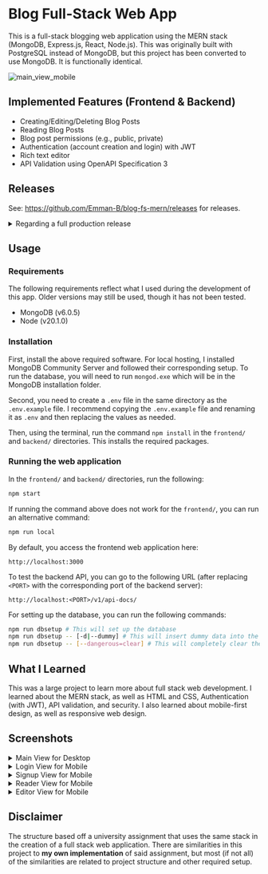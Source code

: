 # Blog Full-Stack Web App

This is a full-stack blogging web application using the MERN stack (MongoDB, Express.js, React, Node.js). This was originally built with PostgreSQL instead of MongoDB, but this project has been converted to use MongoDB. It is functionally identical.

![main_view_mobile](https://user-images.githubusercontent.com/34151856/129804477-212523f3-1606-451c-b4b2-42ae2f82b8e3.png)


## Implemented Features (Frontend & Backend)
- Creating/Editing/Deleting Blog Posts
- Reading Blog Posts
- Blog post permissions (e.g., public, private)
- Authentication (account creation and login) with JWT
- Rich text editor
- API Validation using OpenAPI Specification 3

## Releases
See: https://github.com/Emman-B/blog-fs-mern/releases for releases.

<details>
    <summary>Regarding a full production release</summary>
    At the moment, I do not have plans to officially deploy this project in a production environment. The current plan is to have the application available to host locally.
</details>

## Usage
### Requirements
The following requirements reflect what I used during the development of this app. Older versions may still be used, though it has not been tested.
- MongoDB (v6.0.5)
- Node (v20.1.0)

### Installation

First, install the above required software. For local hosting, I installed MongoDB Community Server and followed their corresponding setup. To run the database, you will need to run `mongod.exe` which will be in the MongoDB installation folder.

Second, you need to create a `.env` file in the same directory as the `.env.example` file. I recommend copying the `.env.example` file and renaming it as `.env` and then replacing the values as needed.

Then, using the terminal, run the command `npm install` in the `frontend/` and `backend/` directories. This installs the required packages.

### Running the web application
In the `frontend/` and `backend/` directories, run the following:
```bash
npm start
```

If running the command above does not work for the `frontend/`, you can run an alternative command:
```bash
npm run local
```

By default, you access the frontend web application here:
```
http://localhost:3000
```

To test the backend API, you can go to the following URL (after replacing `<PORT>` with the corresponding port of the backend server):
```
http://localhost:<PORT>/v1/api-docs/
```

For setting up the database, you can run the following commands:

```bash
npm run dbsetup # This will set up the database
npm run dbsetup -- [-d|--dummy] # This will insert dummy data into the database
npm run dbsetup -- [--dangerous=clear] # This will completely clear the database's data.
```

## What I Learned
This was a large project to learn more about full stack web development. I learned about the MERN stack, as well as HTML and CSS, Authentication (with JWT), API validation, and security. I also learned about mobile-first design, as well as responsive web design.

## Screenshots
<details>
    <summary>Main View for Desktop</summary>

![main_view_desktop](https://user-images.githubusercontent.com/34151856/129804587-cc365ee4-a0fa-4c2b-bd55-ddc5f5c868b1.png)

</details>
<details>
    <summary>Login View for Mobile</summary>

![login_view_mobile](https://user-images.githubusercontent.com/34151856/129804712-0801e36d-b492-4481-9271-c138bdef1824.png)

</details>
<details>
    <summary>Signup View for Mobile</summary>

![signup_view_mobile](https://user-images.githubusercontent.com/34151856/129804752-a6a030e5-9a39-436b-b699-6ce94d6e73d0.png)

</details>
<details>
    <summary>Reader View for Mobile</summary>

![reader_view_mobile](https://user-images.githubusercontent.com/34151856/129804883-867939fc-143d-4b7a-a3dd-93ac11bdeb6d.png)

![reader_view_mobile_2](https://user-images.githubusercontent.com/34151856/129804953-93a7a633-286e-4cac-91f2-4fd1d0d60267.png)

</details>
<details>
    <summary>Editor View for Mobile</summary>

![editor_view_mobile](https://user-images.githubusercontent.com/34151856/129805305-aa90d50c-c841-42be-acdf-841ce319be61.png)

</details>

## Disclaimer
The structure based off a university assignment that uses the same stack in the creation of a full stack web application. There are similarities in this project to **my own implementation** of said assignment, but most (if not all) of the similarities are related to project structure and other required setup.
